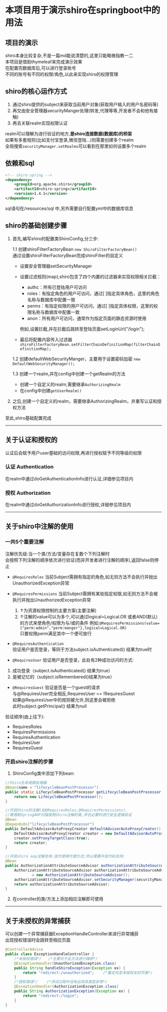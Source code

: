 # 本项目用于演示shiro在springboot中的用法

## 项目的演示

shiro本身比较复杂,不是一篇md能说清楚的,这里只能略微指教一二  
本项目是借助thymeleaf来完成演示效果  
在配置完数据库后,可以进行登录账号  
不同的账号有不同的权限/角色,以此来实现shiro的权限管理

## shiro的核心运作方式

1. 通过shiro提供的subject来获取当前用户对象(获取用户输入的用户名密码等)  
2. 再交由安全管理器securityManger处理(转发,代理等等,开发者不会和他有接触)  
3. 再去关联realm实现权限认证
  
realm可以理解为进行验证的地方,**是shiro连接数据(数据库)的桥梁**  
如果有多套规则(比如支付宝登录,微信登陆...)则需要创建多个realm  
全局搜索`securityManager.setRealms`可以看到在那里如何设置多个realm

## 依赖和sql

```xml
<!-- shiro-spring -->
<dependency>
    <groupId>org.apache.shiro</groupId>
    <artifactId>shiro-spring</artifactId>
    <version>1.4.1</version>
</dependency>
```

sql语句在/resources/sql 中,另外需要自行配置yml中的数据库信息

## shiro的基础创建步骤

1. 首先,编写shiro的配置类ShiroConfig,分三步:

   1.1 创建shiroFilterFactoryBean
   `new ShiroFilterFactoryBean()`  
   通过设置shiroFilterFactoryBean完成shiroFilter的自定义  
     - 设置安全管理器setSecurityManager  
     - 设置过滤规则(map);shiro包含了四个内置的过滤器来实现权限相关拦截：  
       - authc：所有已登陆用户可访问  
       - roles：有指定角色的用户可访问，通过[ ]指定具体角色，这里的角色名称与数据库中配置一致  
       - perms：有指定权限的用户可访问，通过[ ]指定具体权限，这里的权限名称与数据库中配置一致  
       - anon：所有用户可访问，通常作为指定页面的静态资源时使用  

       例如,设置拦截,并在拦截后跳转至登陆页面setLoginUrl("/login");     

     - 最后将配置内容传入过滤器  
   `shiroFilterFactoryBean.setFilterChainDefinitionMap(filterChainDefinitionMap);`

    1.2 创建defaultWebSecurityManger，主要用于设置密码加密
    `new DefaultWebSecurityManager();`

    1.3 创建一个realm,并在config中创建一个getRealm的方法
    - 创建一个自定义的realm,需要继承`AuthorizingRealm`
    - 在config中创建`getUserRealm()`
    
2. 之后,创建一个自定义的realm，需要继承AuthorizingRealm，并重写认证和授权方法  

至此,shiro基础配置完成

---

## 关于认证和授权的

认证后会赋予用户user基础的访问权限,再进行授权赋予不同等级的权限

### 认证 Authentication 

在realm中通过doGetAuthenticationInfo进行认证,详细参见项目内

### 授权 Authorization

在realm中通过doGetAuthorizationInfo进行授权,详细参见项目内  

---  

## 关于shiro中注解的使用
### 一共5个重要注解
注解优先级:当一个类/方法/变量存在复数个下列注解时  
会按照下列注解的顺序依次进行验证(而非开发者进行注解的顺序),返回false则停止

- `@RequiresRoles`
当前Subject需拥有指定的角色,如无则方法不会执行并抛出UnauthorizedException异常

- `@RequiresPermissions`
当前Subject需拥有某些指定权限,如无则方法不会被执行并抛出UnauthorizedException异常

  1. ↑为资源权限控制的主要方案(主要注解)
  2. ↑注解的value可以为多个,可以通过logical=Logical.OR 或者AND(默认)的方式来使角色/权限为与/或的条件
  例如:```@RequiresPermissions(value={"perm:admin","perm:manger"},logical=Logical.OR)```    
  只要权限perm满足其中一个便可放行  
    
- `@RequiresAuthentication`  
验证用户是否登录，等同于方法subject.isAuthenticated() 结果为true时

- `@RequiresUser`
验证用户是否登录，此处有2种成功访问的方式:  
1. 成功登录（subject.isAuthenticated() 结果为true）  
2. 是被记忆的（subject.isRemembered()结果为true）  

- `@RequiresGuest` 
验证是否是一个guest的请求  
与@RequiresUser完全相反,RequiresUser  == !RequiresGuest    
如果@RequiresUser中的规则被允许,则这里会被拒绝  
此时subject.getPrincipal() 结果为null  

验证顺序(由上往下):
- RequiresRoles 
- RequiresPermissions 
- RequiresAuthentication 
- RequiresUser 
- RequiresGuest

### 开启shiro注解的步骤

1. ShiroConfig类中添加下列bean:  
 
```java
//Shiro生命周期处理器
@Bean(name = "lifecycleBeanPostProcessor")
public static LifecycleBeanPostProcessor getLifecycleBeanPostProcessor() {
    return new LifecycleBeanPostProcessor();
}
```
```java
//开启Shiro的注解(如@RequiresRoles,@RequiresPermissions),
//需借助SpringAOP扫描使用Shiro注解的类,并在必要时进行安全逻辑验证
@Bean
@DependsOn("lifecycleBeanPostProcessor")
public DefaultAdvisorAutoProxyCreator defaultAdvisorAutoProxyCreator() {
    DefaultAdvisorAutoProxyCreator creator = new DefaultAdvisorAutoProxyCreator();
    creator.setProxyTargetClass(true);
    return creator;
}
```

```java
//开启shiro aop注解支持.因为使用代理方式;所以需要开启代码支持;
@Bean
public AuthorizationAttributeSourceAdvisor authorizationAttributeSourceAdvisor(DefaultWebSecurityManager securityManager) {
    AuthorizationAttributeSourceAdvisor authorizationAttributeSourceAdvisor
            = new AuthorizationAttributeSourceAdvisor();
    authorizationAttributeSourceAdvisor.setSecurityManager(securityManager);
    return authorizationAttributeSourceAdvisor;
}
```

2. 在controller的类/方法上添加相应注解即可使用

---

## 关于未授权的异常捕获

可以创建一个异常捕获器ExceptionHandleController来进行异常捕获  
出现授权错误时会跳转至相应页面  

```java
@ControllerAdvice
public class ExceptionHandleController {
    /*未授权错误*/   /*主要对于此方法进行捕获*/
    @ExceptionHandler(UnauthorizedException.class)
    public String handleShiroException(Exception ex) {
        return "redirect:/unauthorized";    /*重定向至未授权友好页面*/
    }
    /*授权错误*/    /*测试过程中没有出现该类型异常*/
    @ExceptionHandler(AuthorizationException.class)
    public String AuthorizationException(Exception ex) {
        return "redirect:/login";
    }
}

```